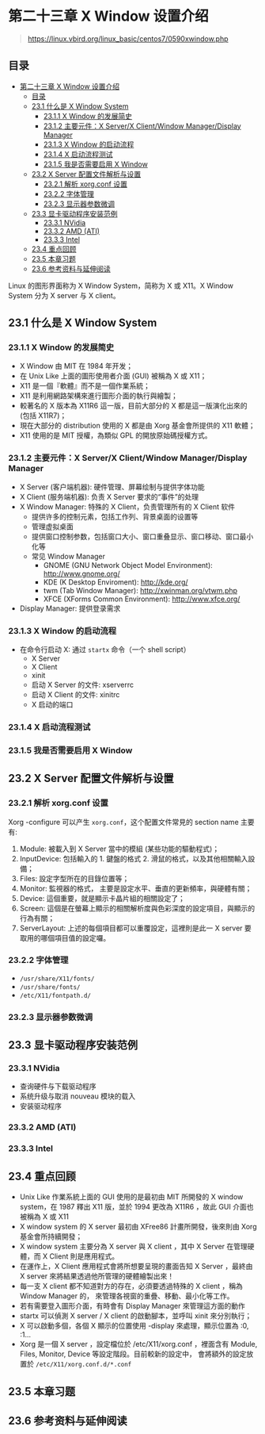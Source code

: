 # 第二十三章 X Window 设置介绍

> <https://linux.vbird.org/linux_basic/centos7/0590xwindow.php>

## 目录

- [第二十三章 X Window 设置介绍](#第二十三章-x-window-设置介绍)
  - [目录](#目录)
  - [23.1 什么是 X Window System](#231-什么是-x-window-system)
    - [23.1.1 X Window 的发展简史](#2311-x-window-的发展简史)
    - [23.1.2 主要元件：X Server/X Client/Window Manager/Display Manager](#2312-主要元件x-serverx-clientwindow-managerdisplay-manager)
    - [23.1.3 X Window 的启动流程](#2313-x-window-的启动流程)
    - [23.1.4 X 启动流程测试](#2314-x-启动流程测试)
    - [23.1.5 我是否需要启用 X Window](#2315-我是否需要启用-x-window)
  - [23.2 X Server 配置文件解析与设置](#232-x-server-配置文件解析与设置)
    - [23.2.1 解析 xorg.conf 设置](#2321-解析-xorgconf-设置)
    - [23.2.2 字体管理](#2322-字体管理)
    - [23.2.3 显示器参数微调](#2323-显示器参数微调)
  - [23.3 显卡驱动程序安装范例](#233-显卡驱动程序安装范例)
    - [23.3.1 NVidia](#2331-nvidia)
    - [23.3.2 AMD (ATI)](#2332-amd-ati)
    - [23.3.3 Intel](#2333-intel)
  - [23.4 重点回顾](#234-重点回顾)
  - [23.5 本章习题](#235-本章习题)
  - [23.6 参考资料与延伸阅读](#236-参考资料与延伸阅读)

Linux 的图形界面称为 X Window System，简称为 X 或 X11。X Window System 分为 X server
与 X client。

## 23.1 什么是 X Window System

### 23.1.1 X Window 的发展简史

- X Window 由 MIT 在 1984 年开发；
- 在 Unix Like 上面的圖形使用者介面 (GUI) 被稱為 X 或 X11；
- X11 是一個『軟體』而不是一個作業系統；
- X11 是利用網路架構來進行圖形介面的執行與繪製；
- 較著名的 X 版本為 X11R6 這一版，目前大部分的 X 都是這一版演化出來的 (包括 X11R7)；
- 現在大部分的 distribution 使用的 X 都是由 Xorg 基金會所提供的 X11 軟體；
- X11 使用的是 MIT 授權，為類似 GPL 的開放原始碼授權方式。

### 23.1.2 主要元件：X Server/X Client/Window Manager/Display Manager

- X Server (客户端机器): 硬件管理、屏幕绘制与提供字体功能
- X Client (服务端机器): 负责 X Server 要求的“事件”的处理
- X Window Manager: 特殊的 X Client，负责管理所有的 X Client 软件
  - 提供许多的控制元素，包括工作列、背景桌面的设置等
  - 管理虚拟桌面
  - 提供窗口控制参数，包括窗口大小、窗口重叠显示、窗口移动、窗口最小化等
  - 常见 Window Manager
    - GNOME (GNU Network Object Model Environment): <http://www.gnome.org/>
    - KDE (K Desktop Enviroment): <http://kde.org/>
    - twm (Tab Window Manager): <http://xwinman.org/vtwm.php>
    - XFCE (XForms Common Environment): <http://www.xfce.org/>
- Display Manager: 提供登录需求

### 23.1.3 X Window 的启动流程

- 在命令行启动 X: 通过 `startx` 命令（一个 shell script）
  - X Server
  - X Client
  - xinit
  - 启动 X Server 的文件: xserverrc
  - 启动 X Client 的文件: xinitrc
  - X 启动的端口

### 23.1.4 X 启动流程测试

### 23.1.5 我是否需要启用 X Window

## 23.2 X Server 配置文件解析与设置

### 23.2.1 解析 xorg.conf 设置

Xorg -configure 可以产生 `xorg.conf`，这个配置文件常見的 section name 主要有:

1. Module: 被載入到 X Server 當中的模組 (某些功能的驅動程式)；
2. InputDevice: 包括輸入的 1. 鍵盤的格式 2. 滑鼠的格式，以及其他相關輸入設備；
3. Files: 設定字型所在的目錄位置等；
4. Monitor: 監視器的格式， 主要是設定水平、垂直的更新頻率，與硬體有關；
5. Device: 這個重要，就是顯示卡晶片組的相關設定了；
6. Screen: 這個是在螢幕上顯示的相關解析度與色彩深度的設定項目，與顯示的行為有關；
7. ServerLayout: 上述的每個項目都可以重覆設定，這裡則是此一 X server
   要取用的哪個項目值的設定囉。

### 23.2.2 字体管理

- `/usr/share/X11/fonts/`
- `/usr/share/fonts/`
- `/etc/X11/fontpath.d/`

### 23.2.3 显示器参数微调

## 23.3 显卡驱动程序安装范例

### 23.3.1 NVidia

- 查询硬件与下载驱动程序
- 系统升级与取消 nouveau 模块的载入
- 安装驱动程序

### 23.3.2 AMD (ATI)

### 23.3.3 Intel

## 23.4 重点回顾

- Unix Like 作業系統上面的 GUI 使用的是最初由 MIT 所開發的 X window system，在 1987
  釋出 X11 版，並於 1994 更改為 X11R6 ，故此 GUI 介面也被稱為 X 或 X11
- X window system 的 X server 最初由 XFree86 計畫所開發，後來則由 Xorg
  基金會所持續開發；
- X window system 主要分為 X server 與 X client ，其中 X Server 在管理硬體，而 X
  Client 則是應用程式。
- 在運作上，X Client 應用程式會將所想要呈現的畫面告知 X Server ，最終由 X server
  來將結果透過他所管理的硬體繪製出來！
- 每一支 X client 都不知道對方的存在，必須要透過特殊的 X client ，稱為 Window Manager
  的， 來管理各視窗的重疊、移動、最小化等工作。
- 若有需要登入圖形介面，有時會有 Display Manager 來管理這方面的動作
- startx 可以偵測 X server / X client 的啟動腳本，並呼叫 xinit 來分別執行；
- X 可以啟動多個，各個 X 顯示的位置使用 -display 來處理，顯示位置為 :0, :1...
- Xorg 是一個 X server ，設定檔位於 /etc/X11/xorg.conf ，裡面含有 Module, Files,
  Monitor, Device 等設定階段。目前較新的設定中， 會將額外的設定放置於
  `/etc/X11/xorg.conf.d/*.conf`

## 23.5 本章习题

## 23.6 参考资料与延伸阅读
